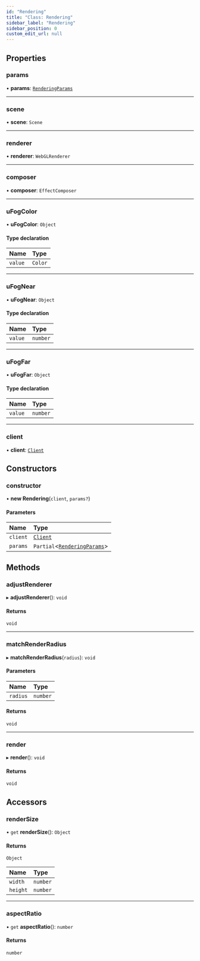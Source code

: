 ```yaml
---
id: "Rendering"
title: "Class: Rendering"
sidebar_label: "Rendering"
sidebar_position: 0
custom_edit_url: null
---
```


## Properties

### params

• **params**: [`RenderingParams`](../modules.md#renderingparams-18)

___

### scene

• **scene**: `Scene`

___

### renderer

• **renderer**: `WebGLRenderer`

___

### composer

• **composer**: `EffectComposer`

___

### uFogColor

• **uFogColor**: `Object`

#### Type declaration

| Name | Type |
| :------ | :------ |
| `value` | `Color` |

___

### uFogNear

• **uFogNear**: `Object`

#### Type declaration

| Name | Type |
| :------ | :------ |
| `value` | `number` |

___

### uFogFar

• **uFogFar**: `Object`

#### Type declaration

| Name | Type |
| :------ | :------ |
| `value` | `number` |

___

### client

• **client**: [`Client`](Client.md)

## Constructors

### constructor

• **new Rendering**(`client`, `params?`)

#### Parameters

| Name | Type |
| :------ | :------ |
| `client` | [`Client`](Client.md) |
| `params` | `Partial`<[`RenderingParams`](../modules.md#renderingparams-18)\> |

## Methods

### adjustRenderer

▸ **adjustRenderer**(): `void`

#### Returns

`void`

___

### matchRenderRadius

▸ **matchRenderRadius**(`radius`): `void`

#### Parameters

| Name | Type |
| :------ | :------ |
| `radius` | `number` |

#### Returns

`void`

___

### render

▸ **render**(): `void`

#### Returns

`void`

## Accessors

### renderSize

• `get` **renderSize**(): `Object`

#### Returns

`Object`

| Name | Type |
| :------ | :------ |
| `width` | `number` |
| `height` | `number` |

___

### aspectRatio

• `get` **aspectRatio**(): `number`

#### Returns

`number`
